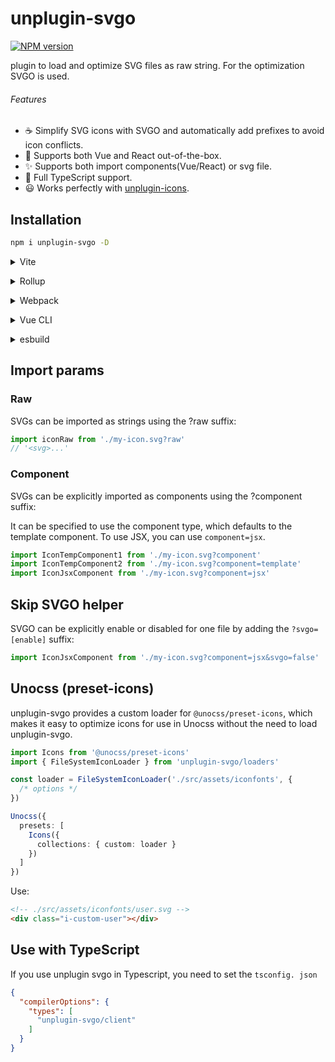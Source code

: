 # unplugin-svgo

[![NPM version](https://img.shields.io/npm/v/unplugin-svgo?color=a1b858&label=)](https://www.npmjs.com/package/unplugin-svgo)

plugin to load and optimize SVG files as raw string. For the optimization SVGO is used.

###### Features

- ☕️ Simplify SVG icons with SVGO and automatically add prefixes to avoid icon conflicts.
- 💚 Supports both Vue and React out-of-the-box.
- ✨ Supports both import components(Vue/React) or svg file.
- 🦾 Full TypeScript support.
- 😃 Works perfectly with [unplugin-icons](https://github.com/antfu/unplugin-icons).

## Installation

```sh
npm i unplugin-svgo -D
```


<details>
<summary>Vite</summary><br>

```ts
// vite.config.ts
import Svgo from 'unplugin-svgo/vite'

export default defineConfig({
  plugins: [
    Svgo({ /* options */ }),
  ],
})
```

<br></details>



<details>
<summary>Rollup</summary><br>

```ts
// rollup.config.js
import Svgo from 'unplugin-svgo/rollup'

export default {
  plugins: [
    Svgo({ /* options */ }),
  ],
}
```

<br></details>



<details>
<summary>Webpack</summary><br>

```ts
// webpack.config.js
module.exports = {
  /* ... */
  plugins: [
    require('unplugin-svgo/webpack')({ /* options */ }),
  ],
}
```

<br></details>



<details>
<summary>Vue CLI</summary><br>

```ts
// vue.config.js
module.exports = {
  configureWebpack: {
    plugins: [
      require('unplugin-svgo/webpack')({ /* options */ }),
    ],
  },
}
```

<br></details>



<details>
<summary>esbuild</summary><br>

```ts
// esbuild.config.js
import { build } from 'esbuild'

build({
  /* ... */
  plugins: [
    require('unplugin-svgo/esbuild')({
      /* options */
    }),
  ],
})
```

<br></details>

## Import params

### Raw

SVGs can be imported as strings using the ?raw suffix:

```js
import iconRaw from './my-icon.svg?raw'
// '<svg>...'
```

### Component

SVGs can be explicitly imported as components using the ?component suffix:

It can be specified to use the component type, which defaults to the template component. To use JSX, you can use `component=jsx`.

```js
import IconTempComponent1 from './my-icon.svg?component'
import IconTempComponent2 from './my-icon.svg?component=template'
import IconJsxComponent from './my-icon.svg?component=jsx'
```

## Skip SVGO helper

SVGO can be explicitly enable or disabled for one file by adding the `?svgo=[enable]` suffix:

```ts
import IconJsxComponent from './my-icon.svg?component=jsx&svgo=false'
```

## Unocss (preset-icons)

unplugin-svgo provides a custom loader for `@unocss/preset-icons`, which makes it easy to optimize icons for use in Unocss without the need to load unplugin-svgo.

```ts
import Icons from '@unocss/preset-icons'
import { FileSystemIconLoader } from 'unplugin-svgo/loaders'

const loader = FileSystemIconLoader('./src/assets/iconfonts', {
  /* options */
})

Unocss({
  presets: [
    Icons({
      collections: { custom: loader }
    })
  ]
})
```

Use:

```html
<!-- ./src/assets/iconfonts/user.svg -->
<div class="i-custom-user"></div>
```

## Use with TypeScript

If you use unplugin svgo in Typescript, you need to set the `tsconfig. json`

```json
{
  "compilerOptions": {
    "types": [
      "unplugin-svgo/client"
    ]
  }
}
```